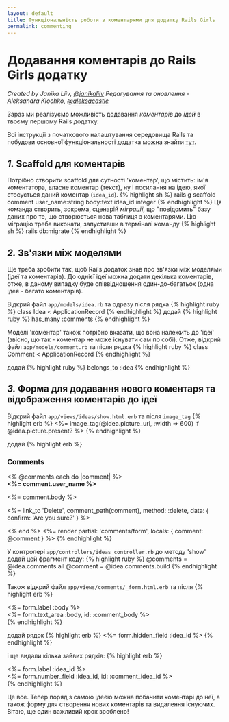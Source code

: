 ```yaml
---
layout: default
title: Функціональність роботи з коментарями для додатку Rails Girls
permalink: commenting
---
```

# Додавання коментарів до Rails Girls додатку
*Created by Janika Liiv, [@janikaliiv](https://twitter.com/janikaliiv)*
*Редагування та оновлення -  Aleksandra Klochko, [@aleksacastle](https://github.com/aleksacastle)*

Зараз ми реалізуємо можливість додавання *коментарів* до *ідей* в твоєму першому Rails додатку.

Всі інструкції з початкового налаштування середовища Rails та побудови основної функціональності додатка можна знайти [тут](/app).

## *1.* Scaffold для коментарів

Потрібно створити scaffold для сутності 'коментар', що містить: ім'я коментатора, власне коментар (текст), ну і посилання на ідею, якої стосується даний коментар (`idea_id`).
{% highlight sh %}
rails g scaffold comment user_name:string body:text idea_id:integer
{% endhighlight %}
Ця команда створить, зокрема, сценарій *міграції*, що "повідомить" базу даних про те, що створюється нова таблиця з коментарями. Цю міграцію треба виконати, запустивши в терміналі команду
{% highlight sh %}
rails db:migrate
{% endhighlight %}

## *2.* Зв'язки між моделями

Ще треба зробити так, щоб Rails додаток знав про зв'язки між моделями (ідеї та коментарів).
До однієї ідеї можна додати декілька коментарів, отже, в даному випадку буде співвідношення один-до-багатьох (одна ідея - багато коментарів).

Відкрий файл `app/models/idea.rb` та одразу після рядка
{% highlight ruby %}
class Idea < ApplicationRecord
{% endhighlight %}
додай
{% highlight ruby %}
has_many :comments
{% endhighlight %}

Моделі 'коментар' також потрібно вказати, що вона належить до 'ідеї' (звісно, що так - коментар не може існувати сам по собі). Отже, відкрий файл `app/models/comment.rb` та після рядка
{% highlight ruby %}
class Comment < ApplicationRecord
{% endhighlight %}

додай
{% highlight ruby %}
belongs_to :idea
{% endhighlight %}

## *3.* Форма для додавання нового коментаря та відображення коментарів до ідеї

Відкрий файл `app/views/ideas/show.html.erb` та після `image_tag`
{% highlight erb %}
<%= image_tag(@idea.picture_url, :width => 600) if @idea.picture.present? %>
{% endhighlight %}

додай
{% highlight erb %}
<h3>Comments</h3>
<% @comments.each do |comment| %>
  <div>
    <strong><%= comment.user_name %></strong>
    <br>
    <p><%= comment.body %></p>
    <p><%= link_to 'Delete', comment_path(comment), method: :delete, data: { confirm: 'Are you sure?' } %></p>
  </div>
<% end %>
<%= render partial: 'comments/form', locals: { comment: @comment } %>
{% endhighlight %}

У контролері `app/controllers/ideas_controller.rb` до методу 'show' додай цей фрагмент коду:
{% highlight ruby %}
@comments = @idea.comments.all
@comment = @idea.comments.build
{% endhighlight %}

Також відкрий файл `app/views/comments/_form.html.erb` та після
{% highlight erb %}
  <div class="field">
    <%= form.label :body %><br>
    <%= form.text_area :body, id: :comment_body %>
  </div>
{% endhighlight %}

додай рядок
{% highlight erb %}
<%= form.hidden_field :idea_id %>
{% endhighlight %}

і ще видали кілька зайвих рядків:
{% highlight erb %}
<div class="field">
  <%= form.label :idea_id %><br>
  <%= form.number_field :idea_id, id: :comment_idea_id %>
</div>
{% endhighlight %}

Це все. Тепер поряд з самою ідеєю можна побачити коментарі до неї, а також форму для створення нових коментарів та видалення існуючих.
Вітаю, ще один важливий крок зроблено!

